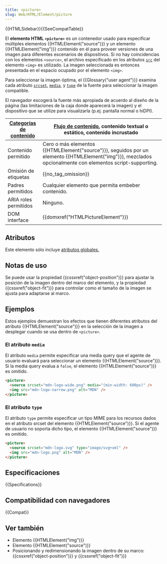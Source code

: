 ```yaml
---
title: <picture>
slug: Web/HTML/Element/picture
---
```


{{HTMLSidebar}}{{SeeCompatTable}}

El **elemento HTML `<picture>`** es un contenedor usado para especificar múltiples elementos {{HTMLElement("source")}} y un elemento {{HTMLElement("img")}} contenido en él para proveer versiones de una imagen para diferentes escenarios de dispositivos. Si no hay coincidencias con los elementos `<source>`, el archivo especificado en los atributos [`src`](/es/docs/Web/HTML/Element/img#src) del elemento `<img>` es utilizado. La imagen seleccionada es entonces presentada en el espacio ocupado por el elemento `<img>`.

Para seleccionar la imagen óptima, el {{Glossary("user agent")}} examina cada atributo [`srcset`](/es/docs/Web/HTML/Element/source#srcset), [`media`](/es/docs/Web/HTML/Element/source#media), y [`type`](/es/docs/Web/HTML/Element/source#type) de la fuente para seleccionar la imagen compatible.

El navegador escogerá la fuente más apropiada de acuerdo al diseño de la página (las limitaciones de la caja donde aparecerá la imagen) y el dispositivo que se utilize para visualizarla (p.ej. pantalla normal o hiDPI).

| [Categorías de contenido](/es/docs/Web/HTML/Content_categories) | [Flujo de contenido](/es/docs/Web/HTML/Content_categories#flow_content), contenido textual o estático, contenido incrustado                               |
| --------------------------------------------------------------- | --------------------------------------------------------------------------------------------------------------------------------------------------------- |
| Contenido permitido                                             | Cero o más elementos {{HTMLElement("source")}}, seguidos por un elemento {{HTMLElement("img")}}, mezclados opcionalmente con elementos script-supporting. |
| Omisión de etiquetas                                            | {{no_tag_omission}}                                                                                                                                       |
| Padres permitidos                                               | Cualquier elemento que permita embeber contenido.                                                                                                         |
| ARIA roles permitidos                                           | Ninguno.                                                                                                                                                  |
| DOM interface                                                   | {{domxref("HTMLPictureElement")}}                                                                                                                         |

## Atributos

Este elemento sólo incluye [atributos globales.](/es/docs/Web/HTML/Global_attributes)

## Notas de uso

Se puede usar la propiedad {{cssxref("object-position")}} para ajustar la posición de la imagen dentro del marco del elemento, y la propiedad {{cssxref("object-fit")}} para controlar como el tamaño de la imagen se ajusta para adaptarse al marco.

## Ejemplos

Estos ejemplos demuestran los efectos que tienen diferentes atributos del atributo {{HTMLElement("source")}} en la selección de la imagen a desplegar cuando se usa dentro de `<picture>`.

### El atributo `media`

El atributo `media` permite especificar una media query que el agente de usuario evaluará para seleccionar un elemento {{HTMLElement("source")}}. Si la media query evalua a `false`, el elemento {{HTMLElement("source")}} es omitido.

```html
<picture>
  <source srcset="mdn-logo-wide.png" media="(min-width: 600px)" />
  <img src="mdn-logo-narrow.png" alt="MDN" />
</picture>
```

### El atributo `type`

El atributo `type` permite especificar un tipo MIME para los recursos dados en el atributo srcset del elemento {{HTMLElement("source")}}. Si el agente de usuario no soporta dicho tipo, el elemento {{HTMLElement("source")}} es omitido.

```html
<picture>
  <source srcset="mdn-logo.svg" type="image/svg+xml" />
  <img src="mdn-logo.png" alt="MDN" />
</picture>
```

## Especificaciones

{{Specifications}}

## Compatibilidad con navegadores

{{Compat}}

## Ver también

- Elemento {{HTMLElement("img")}}
- Elemento {{HTMLElement("source")}}
- Posicionando y redimensionando la imagen dentro de su marco: {{cssxref("object-position")}} y {{cssxref("object-fit")}}
